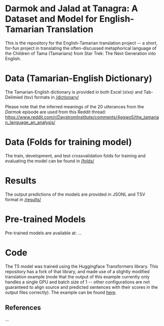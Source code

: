 Darmok and Jalad at Tanagra: A Dataset and Model for English-Tamarian Translation
=========================================================================

This is the repository for the English-Tamarian translation project -- a short, for-fun project in translating the often-discussed metaphorical language of the Children of Tama (Tamarians) from Star Trek: The Next Generation into English. 

Data (Tamarian-English Dictionary)
========

The Tamarian-English dictionary is provided in both Excel (xlxs) and Tab-Delimied (tsv) formats in [/dictionary/](dictionary/)

Please note that the inferred meanings of the 20 utterances from the *Darmok* episode are used from this Reddit thread: https://www.reddit.com/r/DaystromInstitute/comments/4ggwo5/the_tamarian_language_an_analysis/


Data (Folds for training model)
========
The train, development, and test crossvalidation folds for training and evaluating the model can be found in [/folds/](folds/)

Results
========
The output predictions of the models are provided in JSONL and TSV format in [/results/](results/)

Pre-trained Models
========
Pre-trained models are available at: ...

Code
========
The T5 model was trained using the Huggingface Transformers library.  This repository has a fork of that library, and made use of a slightly modified translation example (node that the output of this example currently only handles a single GPU and batch size of 1 -- other configurations are not guaranteed to align source and predicted sentences with their scores in the output files correctly).  The example can be found [here](transformers/examples/pytorch/translation/).

## References

...

